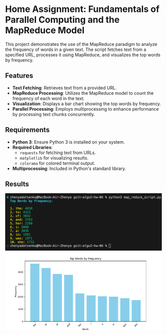 # Home Assignment: Fundamentals of Parallel Computing and the MapReduce Model

This project demonstrates the use of the MapReduce paradigm to analyze the frequency of words in a given text. The script fetches text from a specified URL, processes it using MapReduce, and visualizes the top words by frequency.

## Features

- **Text Fetching**: Retrieves text from a provided URL.
- **MapReduce Processing**: Utilizes the MapReduce model to count the frequency of each word in the text.
- **Visualization**: Displays a bar chart showing the top words by frequency.
- **Parallel Processing**: Employs multiprocessing to enhance performance by processing text chunks concurrently.

## Requirements

- **Python 3**: Ensure Python 3 is installed on your system.
- **Required Libraries**:
  - `requests` for fetching text from URLs.
  - `matplotlib` for visualizing results.
  - `colorama` for colored terminal output.
- **Multiprocessing**: Included in Python's standard library.

## Results

![Task 1](./screenshots/SCR_1.png)
![Task 1](./screenshots/SCR_2.png)
